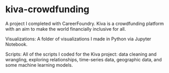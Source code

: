 # kiva-crowdfunding
A project I completed with CareerFoundry. Kiva is a crowdfunding platform with an aim to make the world financially inclusive for all.

Visualizations: A folder of visualizations I made in Python via Jupyter Notebook. 

Scripts: All of the scripts I coded for the Kiva project: data cleaning and wrangling, exploring relationships, time-series data, geographic data, and some machine learning models. 
